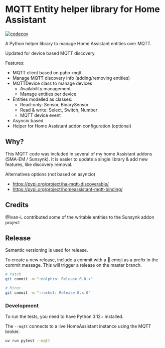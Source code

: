 # MQTT Entity helper library for Home Assistant

[![codecov](https://codecov.io/gh/kellerza/mqtt_entity/branch/main/graph/badge.svg?token=PG4N1YBUGW)](https://codecov.io/gh/kellerza/mqtt_entity)

A Python helper library to manage Home Assistant entities over MQTT.

Updated for device based MQTT discovery.

Features:

- MQTT client based on paho-mqtt
- Manage MQTT discovery info (adding/removing entities)
- MQTTDevice class to manage devices
  - Availability management
  - Manage entities per device
- Entities modelled as classes:
  - Read-only: Sensor, BinarySensor
  - Read & write: Select, Switch, Number
  - MQTT device event
- Asyncio based
- Helper for Home Assistant addon configuration (optional)

## Why?

This MQTT code was included in several of my home Assistant addons (SMA-EM / Sunsynk). It is easier to update a single library & add new features, like discovery removal.

Alternatives options (not based on asyncio)

- <https://pypi.org/project/ha-mqtt-discoverable/>
- <https://pypi.org/project/homeassistant-mqtt-binding/>

## Credits

@Ivan-L contributed some of the writable entities to the Sunsynk addon project

## Release

Semantic versioning is used for release.

To create a new release, include a commit with a :dolphin: emoji as a prefix in the commit message. This will trigger a release on the master branch.

```bash
# Patch
git commit -m ":dolphin: Release 0.0.x"

# Minor
git commit -m ":rocket: Release 0.x.0"
```

### Development

To run the tests, you need to have Python 3.12+ installed.

The `--mqtt` connects to a live HomeAssistant instance using the MQTT broker.

```bash
uv run pytest --mqtt
```
